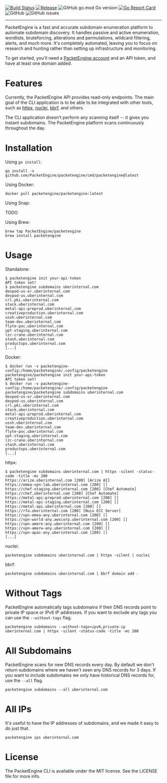 [![Build Status](https://github.com/PacketEngine/packetengine/workflows/Go/badge.svg?branch=main)](https://github.com/PacketEngine/packetengine/actions?query=branch%3Amain)
[![Release](https://img.shields.io/github/release/PacketEngine/packetengine.svg)](https://github.com/PacketEngine/packetengine/releases)
![GitHub go.mod Go version](https://img.shields.io/github/go-mod/go-version/PacketEngine/packetengine)
[![Go Report Card](https://goreportcard.com/badge/github.com/PacketEngine/packetengine)](https://goreportcard.com/report/github.com/PacketEngine/packetengine)
![GitHub](https://img.shields.io/github/license/PacketEngine/packetengine)
![GitHub issues](https://img.shields.io/github/issues/PacketEngine/packetengine)

---

PacketEngine is a fast and accurate subdomain enumeration platform to automate subdomain discovery. It handles passive and active enumeration, wordlists, bruteforcing, alterations and permutations, wildcard filtering, alerts, and much more. It's completely automated, leaving you to focus on research and hunting rather than setting up infrastructure and monitoring.

To get started, you'll need a [PacketEngine account](https://packetengine.co.uk) and an API token, and have at least one domain added.

# Features

Currently, the PacketEngine API provides read-only endpoints. The main goal of the CLI application is to be able to be integrated with other tools, such as [httpx](https://github.com/projectdiscovery/httpx), [nuclei](https://github.com/projectdiscovery/nuclei), [bbrf](https://github.com/honoki/bbrf-client), and others.

The CLI application doesn't perform any scanning itself -- it gives you instant subdomains. The PacketEngine platform scans continuously throughout the day.


# Installation

Using `go install`:

```console
go install -v github.com/PacketEngine/packetengine/cmd/packetengine@latest
```

Using Docker:

```console
docker pull packetengine/packetengine:latest
```

Using Snap:

TODO

Using Brew:

```console
brew tap PacketEngine/packetengine
brew install packetengine
```

# Usage

Standalone:

```console
$ packetengine init your-api-token
API token set!
$ packetengine subdomains uberinternal.com
devpod-us-or.uberinternal.com
devpod-us.uberinternal.com
crl.pki.uberinternal.com
stack.uberinternal.com
metal-api-preprod.uberinternal.com
creativeproduction.uberinternal.com
ussh.uberinternal.com
team-dev.uberinternal.com
flyte-poc.uberinternal.com
upt-staging.uberinternal.com
lzc-crane.uberinternal.com
stash.uberinternal.com
productops.uberinternal.com
[...]
```

Docker:

```console
$ docker run -v packetengine-config:/home/packetengine/.config/packetengine packetengine/packetengine init your-api-token
API token set!
$ docker run -v packetengine-config:/home/packetengine/.config/packetengine packetengine/packetengine subdomains uberinternal.com
devpod-us-or.uberinternal.com
devpod-us.uberinternal.com
crl.pki.uberinternal.com
stack.uberinternal.com
metal-api-preprod.uberinternal.com
creativeproduction.uberinternal.com
ussh.uberinternal.com
team-dev.uberinternal.com
flyte-poc.uberinternal.com
upt-staging.uberinternal.com
lzc-crane.uberinternal.com
stash.uberinternal.com
productops.uberinternal.com
[...]

```

httpx:

```console
$ packetengine subdomains uberinternal.com | httpx -silent -status-code -title -mc 200
https://arize.uberinternal.com [200] [Arize AI]
https://emea-vpn-lab.uberinternal.com [200] []
https://chef-staging.uberinternal.com [200] [Chef Automate]
https://chef.uberinternal.com [200] [Chef Automate]
https://metal-api-preprod.uberinternal.com [200] []
https://metal-api-staging.uberinternal.com [200] []
https://metal-api.uberinternal.com [200] []
https://rfa.uberinternal.com [200] [Nuix ECC Server]
https://vpn-emea-any.uberinternal.com [200] []
https://vpn-world-any.awscorp.uberinternal.com [200] []
https://vpn-amere-any.uberinternal.com [200] []
https://vpn-amerw-any.uberinternal.com [200] []
https://vpn-apac-any.uberinternal.com [200] []
[...]
```

nuclei:

```console
packetengine subdomains uberinternal.com | httpx -silent | nuclei
```

bbrf:

```console
packetengine subdomains uberinternal.com | bbrf domain add -
```

# Without Tags

PacketEngine automatically tags subdomains if their DNS records point to private IP space or IPv6 IP addresses. If you want to exclude any tags you can use the `--without-tags` flag.

```console
packetengine subdomains --without-tags=ipv6,private-ip uberinternal.com | httpx -silent -status-code -title -mc 200
```

# All Subdomains

PacketEngine scans for new DNS records every day. By default we don't return subdomains where we haven't seen any DNS records for 3 days. If you want to include subdomains we only have historical DNS records for, use the `--all` flag.

```console
packetengine subdomains --all uberinternal.com
```

# All IPs

It's useful to have the IP addresses of subdomains, and we made it easy to do just that.

```console
packetengine ips uberinternal.com
```

# License

The PacketEngine CLI is available under the MIT license. See the LICENSE file for more info.
